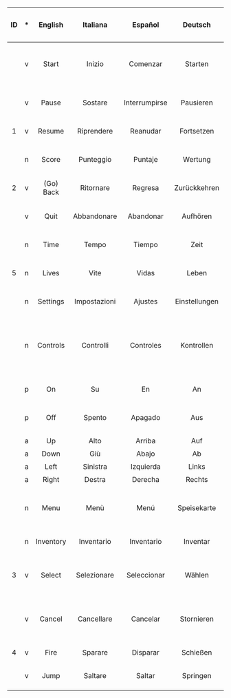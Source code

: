 | ID | * | English    | Italiana    | Español        | Deutsch       | Français   | 日本語      | 中文
| :---: | :---: | :---: | :---: | :---: | :---: | :---: | :---: | :---: |
|    | v | Start      | Inizio       | Comenzar      | Starten       | Commencer  | スタート    | 开始
|    | v | Pause      | Sostare      | Interrumpirse | Pausieren     | S'arrêter  | ポーズ      | 暂停
| 1  | v | Resume     | Riprendere   | Reanudar      | Fortsetzen    | Reprendre  | 続く        | 恢复
|    | n | Score      | Punteggio    | Puntaje       | Wertung       | Score      | スコア      | 成绩
| 2  | v | (Go) Back  | Ritornare    | Regresa       | Zurückkehren  | Réintégrer | 戻る        | 回去
|    | v | Quit       | Abbandonare  | Abandonar     | Aufhören      | Arrêter    | やめる      | 退出
|    | n | Time       | Tempo        | Tiempo        | Zeit          | Temps      | 時間        | 时间
| 5  | n | Lives      | Vite         | Vidas         | Leben         | Vies       | 命の数      | 生活
|    | n | Settings   | Impostazioni | Ajustes       | Einstellungen | Paramètres | 設定        | 设置
|    | n | Controls   | Controlli    | Controles     | Kontrollen    | Contrôles  | コントロール | 控件
|    | p | On         | Su           | En            | An            | Sur        | オン        | 操作
|    | p | Off        | Spento       | Apagado       | Aus           | Désactivé  | オフ        | 不运行
|    | a | Up         | Alto         | Arriba        | Auf           | Haut       | 上          | 上
|    | a | Down       | Giù          | Abajo         | Ab            | Bas        | 下          | 下
|    | a | Left       | Sinistra     | Izquierda     | Links         | Gauche     | 左          | 左
|    | a | Right      | Destra       | Derecha       | Rechts        | Droite     | 右          | 右
|    | n | Menu       | Menù         | Menú          | Speisekarte   | Menu       | メニュー    | 菜单
|    | n | Inventory  | Inventario   | Inventario    | Inventar      | Inventaire | 在庫        | 存货
| 3  | v | Select     | Selezionare  | Seleccionar   | Wählen        | Choisir    | 選び出す    | 选择
|    | v | Cancel     | Cancellare   | Cancelar      | Stornieren    | Annuler    | 取り消す    | 推到
| 4  | v | Fire       | Sparare      | Disparar      | Schießen      | Décocher   | 撃つ        | 射击
|    | v | Jump       | Saltare      | Saltar        | Springen      | Sauter     | 跳ぶ        | 跳
| | | | | | | | | |
